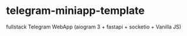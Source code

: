 # telegram-miniapp-template
fullstack Telegram WebApp (aiogram 3 + fastapi + socketio + Vanilla JS)
